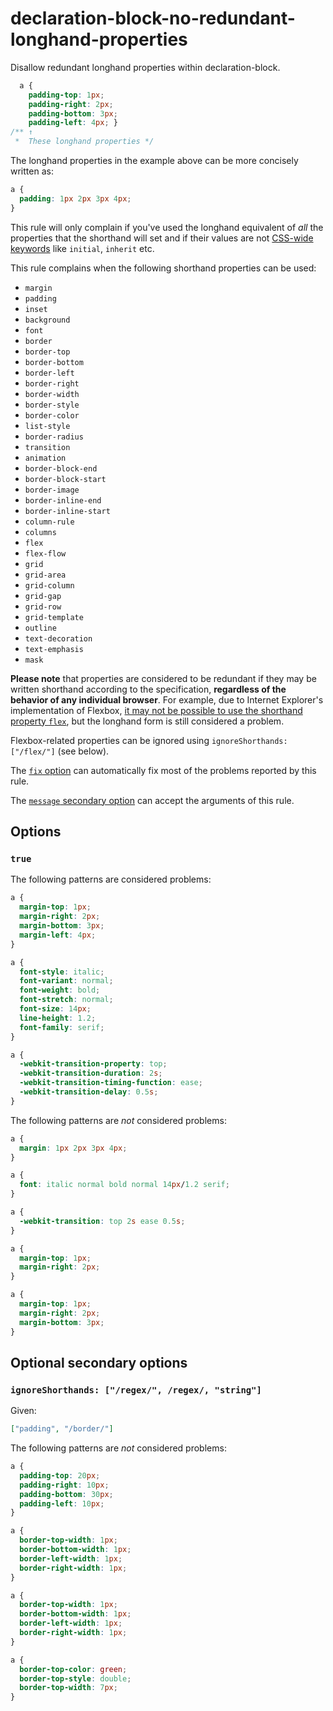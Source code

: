 # declaration-block-no-redundant-longhand-properties

Disallow redundant longhand properties within declaration-block.

<!-- prettier-ignore -->
```css
  a {
    padding-top: 1px;
    padding-right: 2px;
    padding-bottom: 3px;
    padding-left: 4px; }
/** ↑
 *  These longhand properties */
```

The longhand properties in the example above can be more concisely written as:

<!-- prettier-ignore -->
```css
a {
  padding: 1px 2px 3px 4px;
}
```

This rule will only complain if you've used the longhand equivalent of _all_ the properties that the shorthand will set and if their values are not [CSS-wide keywords](https://www.w3.org/TR/css-values/#common-keywords) like `initial`, `inherit` etc.

This rule complains when the following shorthand properties can be used:

- `margin`
- `padding`
- `inset`
- `background`
- `font`
- `border`
- `border-top`
- `border-bottom`
- `border-left`
- `border-right`
- `border-width`
- `border-style`
- `border-color`
- `list-style`
- `border-radius`
- `transition`
- `animation`
- `border-block-end`
- `border-block-start`
- `border-image`
- `border-inline-end`
- `border-inline-start`
- `column-rule`
- `columns`
- `flex`
- `flex-flow`
- `grid`
- `grid-area`
- `grid-column`
- `grid-gap`
- `grid-row`
- `grid-template`
- `outline`
- `text-decoration`
- `text-emphasis`
- `mask`

**Please note** that properties are considered to be redundant if they may be written shorthand according to the specification, **regardless of the behavior of any individual browser**. For example, due to Internet Explorer's implementation of Flexbox, [it may not be possible to use the shorthand property `flex`](https://github.com/philipwalton/flexbugs#flexbug-8), but the longhand form is still considered a problem.

Flexbox-related properties can be ignored using `ignoreShorthands: ["/flex/"]` (see below).

The [`fix` option](https://github.com/stylelint/stylelint/tree/15.10.1/docs/user-guide/options.md#fix) can automatically fix most of the problems reported by this rule.

The [`message` secondary option](https://github.com/stylelint/stylelint/tree/15.10.1/docs/user-guide/configure.md#message) can accept the arguments of this rule.

## Options

### `true`

The following patterns are considered problems:

<!-- prettier-ignore -->
```css
a {
  margin-top: 1px;
  margin-right: 2px;
  margin-bottom: 3px;
  margin-left: 4px;
}
```

<!-- prettier-ignore -->
```css
a {
  font-style: italic;
  font-variant: normal;
  font-weight: bold;
  font-stretch: normal;
  font-size: 14px;
  line-height: 1.2;
  font-family: serif;
}
```

<!-- prettier-ignore -->
```css
a {
  -webkit-transition-property: top;
  -webkit-transition-duration: 2s;
  -webkit-transition-timing-function: ease;
  -webkit-transition-delay: 0.5s;
}
```

The following patterns are _not_ considered problems:

<!-- prettier-ignore -->
```css
a {
  margin: 1px 2px 3px 4px;
}
```

<!-- prettier-ignore -->
```css
a {
  font: italic normal bold normal 14px/1.2 serif;
}
```

<!-- prettier-ignore -->
```css
a {
  -webkit-transition: top 2s ease 0.5s;
}
```

<!-- prettier-ignore -->
```css
a {
  margin-top: 1px;
  margin-right: 2px;
}
```

<!-- prettier-ignore -->
```css
a {
  margin-top: 1px;
  margin-right: 2px;
  margin-bottom: 3px;
}
```

## Optional secondary options

### `ignoreShorthands: ["/regex/", /regex/, "string"]`

Given:

```json
["padding", "/border/"]
```

The following patterns are _not_ considered problems:

<!-- prettier-ignore -->
```css
a {
  padding-top: 20px;
  padding-right: 10px;
  padding-bottom: 30px;
  padding-left: 10px;
}
```

<!-- prettier-ignore -->
```css
a {
  border-top-width: 1px;
  border-bottom-width: 1px;
  border-left-width: 1px;
  border-right-width: 1px;
}
```

<!-- prettier-ignore -->
```css
a {
  border-top-width: 1px;
  border-bottom-width: 1px;
  border-left-width: 1px;
  border-right-width: 1px;
}
```

<!-- prettier-ignore -->
```css
a {
  border-top-color: green;
  border-top-style: double;
  border-top-width: 7px;
}
```

